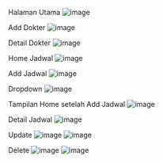 Halaman Utama
![image](https://github.com/user-attachments/assets/d0a39cab-e111-471b-874e-b7d3ed496c32)

Add Dokter
![image](https://github.com/user-attachments/assets/517e5521-ac42-421f-99d2-a58d1343b301)

Detail Dokter
![image](https://github.com/user-attachments/assets/f4722284-ca09-4cd3-9d7e-6279f31297e4)

Home Jadwal
![image](https://github.com/user-attachments/assets/e2224f90-b2cb-4f3e-8ed8-2a0bcf18924c)

Add Jadwal
![image](https://github.com/user-attachments/assets/75af81ad-6dd9-41fd-9185-1dedef55732a)

Dropdown
![image](https://github.com/user-attachments/assets/b52c95fa-5d18-4c34-b0eb-6aa5e933c150)

Tampilan Home setelah Add Jadwal
![image](https://github.com/user-attachments/assets/73d8d73c-0098-44d8-8402-8d469b8e4ba6)

Detail Jadwal
![image](https://github.com/user-attachments/assets/f01b762b-0d58-4222-a65d-8c50fa12d50d)

Update
![image](https://github.com/user-attachments/assets/b3d12a1d-d4f5-4ed4-96d6-b3d617ae26f1)
![image](https://github.com/user-attachments/assets/90a4c8bb-503f-4271-bbda-6dac4a3d7c45)

Delete
![image](https://github.com/user-attachments/assets/535f5e12-ee69-4242-883d-dc94296811d7)
![image](https://github.com/user-attachments/assets/e3113469-f669-45d1-a5e3-0b1d0e967bde)














